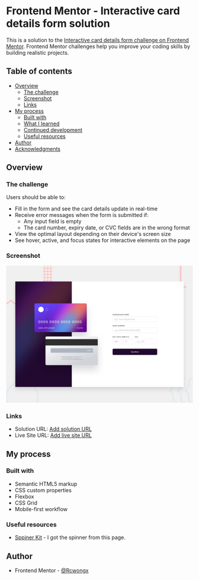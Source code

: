 # Frontend Mentor - Interactive card details form solution

This is a solution to the [Interactive card details form challenge on Frontend Mentor](https://www.frontendmentor.io/challenges/interactive-card-details-form-XpS8cKZDWw). Frontend Mentor challenges help you improve your coding skills by building realistic projects. 

## Table of contents

- [Overview](#overview)
  - [The challenge](#the-challenge)
  - [Screenshot](#screenshot)
  - [Links](#links)
- [My process](#my-process)
  - [Built with](#built-with)
  - [What I learned](#what-i-learned)
  - [Continued development](#continued-development)
  - [Useful resources](#useful-resources)
- [Author](#author)
- [Acknowledgments](#acknowledgments)


## Overview

### The challenge

Users should be able to:

- Fill in the form and see the card details update in real-time
- Receive error messages when the form is submitted if:
  - Any input field is empty
  - The card number, expiry date, or CVC fields are in the wrong format
- View the optimal layout depending on their device's screen size
- See hover, active, and focus states for interactive elements on the page

### Screenshot

![](./design/desktop-preview.jpg)

### Links

- Solution URL: [Add solution URL ](https://www.frontendmentor.io/solutions/interactive-card-details-html-css-and-js-4BY9VNLJ8V)
- Live Site URL: [Add live site URL ](https://rcwong0x.github.io/Interactive-card-details/)

## My process

### Built with

- Semantic HTML5 markup
- CSS custom properties
- Flexbox
- CSS Grid
- Mobile-first workflow

### Useful resources

- [Sppiner Kit](https://tobiasahlin.com/spinkit/) - I got the spinner from this page.

## Author

- Frontend Mentor - [@Rcwongx](https://www.frontendmentor.io/profile/Rcwongx)
